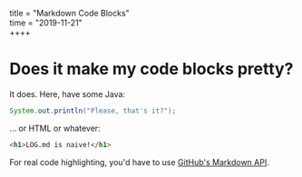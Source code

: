 title = "Markdown Code Blocks"  
time = "2019-11-21"  
++++

# Does it make my code blocks pretty?
It does. Here, have some Java:

```java
System.out.println("Please, that's it?");
```

... or HTML or whatever:

```html
<h1>LOG.md is naive!</h1>
```

For real code highlighting, you'd have to use [GitHub's Markdown API](https://developer.github.com/v3/markdown/).